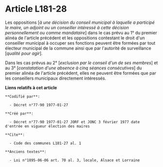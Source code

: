 # Article L181-28

Les oppositions [*à une décision du conseil municipal à laquelle a participé le maire, un adjoint ou un conseiller intéressé
à cette décision personnellement ou comme mandataire*] dans le cas prévu au 1° du premier alinéa de l'article précédent et
les oppositions contestant le droit d'un conseiller municipal à occuper ses fonctions peuvent être formées par tout électeur
municipal de la commune ainsi que par l'autorité de surveillance [*qualité pour agir*]. 

Dans les cas prévus au 2° [*exclusion par le conseil d'un de ses membres*] et au 3° [*constatation d'une absence à cinq
séances consécutives*] du premier alinéa de l'article précédent, elles ne peuvent être formées que par les conseillers
municipaux directement intéressés.

**Liens relatifs à cet article**

	**Codifié par**:

	  - Décret n°77-90 1977-01-27

	**Créé par**:

	  - Décret n°77-90 1977-01-27 JORF et JONC 3 février 1977 date d'entrée en vigueur élection des maires

	**Cite**:

	  - Code des communes L181-27 al. 1

	**Anciens textes**:

	  - Loi n°1895-06-06 art. 70 al. 3, locale, Alsace et Lorraine
